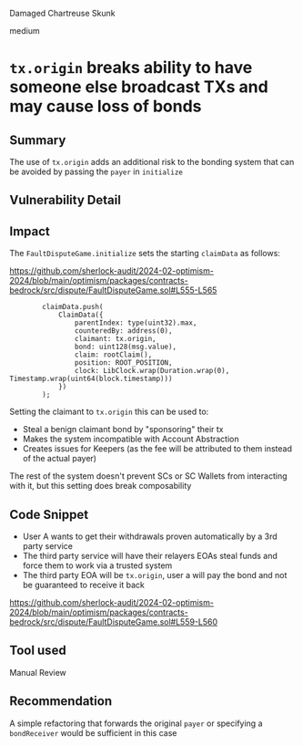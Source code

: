 Damaged Chartreuse Skunk

medium

# `tx.origin` breaks ability to have someone else broadcast TXs and may cause loss of bonds

## Summary

The use of `tx.origin` adds an additional risk to the bonding system that can be avoided by passing the `payer` in `initialize`

## Vulnerability Detail

## Impact

The `FaultDisputeGame.initialize` sets the starting `claimData` as follows:

https://github.com/sherlock-audit/2024-02-optimism-2024/blob/main/optimism/packages/contracts-bedrock/src/dispute/FaultDisputeGame.sol#L555-L565

```solidity
        claimData.push(
            ClaimData({
                parentIndex: type(uint32).max,
                counteredBy: address(0),
                claimant: tx.origin,
                bond: uint128(msg.value),
                claim: rootClaim(),
                position: ROOT_POSITION,
                clock: LibClock.wrap(Duration.wrap(0), Timestamp.wrap(uint64(block.timestamp)))
            })
        );
```


Setting the claimant to `tx.origin` this can be used to:
- Steal a benign claimant bond by "sponsoring" their tx
- Makes the system incompatible with Account Abstraction
- Creates issues for Keepers (as the fee will be attributed to them instead of the actual payer)

The rest of the system doesn't prevent SCs or SC Wallets from interacting with it, but this setting does break composability

## Code Snippet

- User A wants to get their withdrawals proven automatically by a 3rd party service
- The third party service will have their relayers EOAs steal funds and force them to work via a trusted system
- The third party EOA will be `tx.origin`, user a will pay the bond and not be guaranteed to receive it back

https://github.com/sherlock-audit/2024-02-optimism-2024/blob/main/optimism/packages/contracts-bedrock/src/dispute/FaultDisputeGame.sol#L559-L560

## Tool used

Manual Review

## Recommendation

A simple refactoring that forwards the original `payer` or specifying a `bondReceiver` would be sufficient in this case
